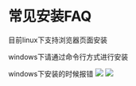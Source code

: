# 常见安装FAQ

目前linux下支持浏览器页面安装

windows下请通过命令行方式进行安装

windows下安装的时候报错
<img src="images/1.JPG">
<img src="images/2.JPG">